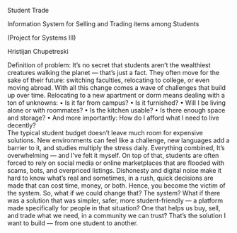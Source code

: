 Student Trade


Information System for Selling and Trading items among Students 

(Project for Systems III) 

Hristijan Chupetreski 

Definition of problem: 
It’s no secret that students aren’t the wealthiest creatures walking the planet — that’s just 
a fact. They often move for the sake of their future: switching faculties, relocating to 
college, or even moving abroad. With all this change comes a wave of challenges that 
build up over time. Relocating to a new apartment or dorm means dealing with a ton of 
unknowns: 
• Is it far from campus? 
• Is it furnished? 
• Will I be living alone or with roommates? 
• Is the kitchen usable? 
• Is there enough space and storage? 
• And more importantly: How do I afford what I need to live decently?  
The typical student budget doesn’t leave much room for expensive solutions. New 
environments can feel like a challenge, new languages add a barrier to it, and studies 
multiply the stress daily. Everything combined, It’s overwhelming — and I’ve felt it myself. 
On top of that, students are often forced to rely on social media or online marketplaces 
that are flooded with scams, bots, and overpriced listings. Dishonesty and digital noise 
make it hard to know what’s real and sometimes, in a rush, quick decisions are made that 
can cost time, money, or both. Hence, you become the victim of the system. So, what if 
we could change that? The system? What if there was a solution that was simpler, safer, 
more student-friendly — a platform made specifically for people in that situation? One 
that helps us buy, sell, and trade what we need, in a community we can trust? That’s the 
solution I want to build — from one student to another.
